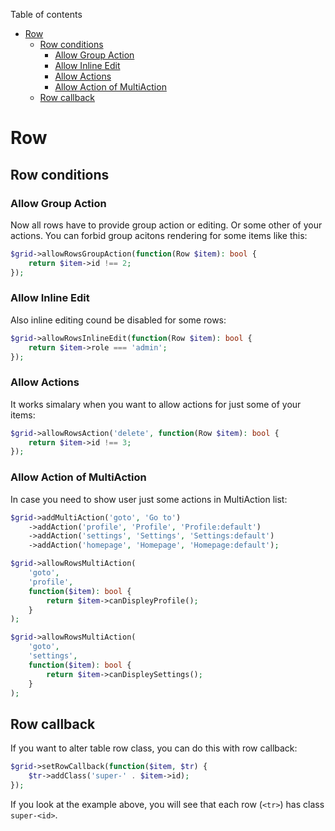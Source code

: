 Table of contents

- [Row](#row)
	- [Row conditions](#row-conditions)
		- [Allow Group Action](#allow-group-action)
		- [Allow Inline Edit](#allow-inline-edit)
		- [Allow Actions](#allow-actions)
		- [Allow Action of MultiAction](#allow-action-of-multiaction)
	- [Row callback](#row-callback)

# Row

## Row conditions

### Allow Group Action

Now all rows have to provide group action or editing. Or some other of your actions. You can forbid group acitons rendering for some items like this:

```php
$grid->allowRowsGroupAction(function(Row $item): bool {
	return $item->id !== 2;
});
```

### Allow Inline Edit

Also inline editing cound be disabled for some rows:

```php
$grid->allowRowsInlineEdit(function(Row $item): bool {
	return $item->role === 'admin';
});
```

### Allow Actions

It works simalary when you want to allow actions for just some of your items:

```php
$grid->allowRowsAction('delete', function(Row $item): bool {
	return $item->id !== 3;
});
```

### Allow Action of MultiAction

In case you need to show user just some actions in MultiAction list:

```php
$grid->addMultiAction('goto', 'Go to')
	->addAction('profile', 'Profile', 'Profile:default')
	->addAction('settings', 'Settings', 'Settings:default')
	->addAction('homepage', 'Homepage', 'Homepage:default');

$grid->allowRowsMultiAction(
	'goto',
	'profile',
	function($item): bool {
		return $item->canDispleyProfile();
	}
);

$grid->allowRowsMultiAction(
	'goto',
	'settings',
	function($item): bool {
		return $item->canDispleySettings();
	}
);
```

## Row callback

If you want to alter table row class, you can do this with row callback:

```php
$grid->setRowCallback(function($item, $tr) {
	$tr->addClass('super-' . $item->id);
});
```

If you look at the example above, you will see that each row (`<tr>`) has class `super-<id>`.
